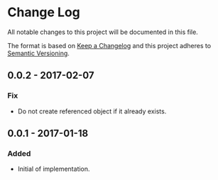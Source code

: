 # Change Log
All notable changes to this project will be documented in this file.

The format is based on [Keep a Changelog](http://keepachangelog.com/) 
and this project adheres to [Semantic Versioning](http://semver.org/).

## 0.0.2 - 2017-02-07
### Fix
- Do not create referenced object if it already exists.

## 0.0.1 - 2017-01-18
### Added
- Initial of implementation.
